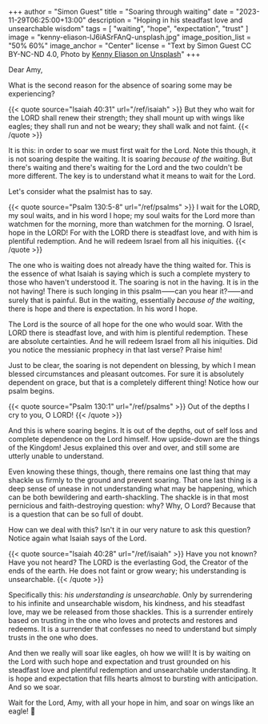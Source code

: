 +++
author = "Simon Guest"
title = "Soaring through waiting"
date = "2023-11-29T06:25:00+13:00"
description = "Hoping in his steadfast love and unsearchable wisdom"
tags = [ "waiting", "hope", "expectation", "trust" ]
image = "kenny-eliason-lJ6iASrFAnQ-unsplash.jpg"
image_position_list = "50% 60%"
image_anchor = "Center"
license = "Text by Simon Guest CC BY-NC-ND 4.0, Photo by [Kenny Eliason on Unsplash](https://unsplash.com/photos/worms-eye-view-photography-of-multicolored-hot-air-balloon-lJ6iASrFAnQ)"
+++

Dear Amy,

What is the second reason for the absence of soaring some may be experiencing?

{{< quote source="Isaiah 40:31" url="/ref/isaiah" >}}
But they who wait for the LORD shall renew their strength; they shall mount up with wings like eagles; they shall run and not be weary; they shall walk and not faint.
{{< /quote >}}

It is this: in order to soar we must first wait for the Lord. Note this though, it is not soaring despite the waiting. It is soaring _because of the waiting_. But there's waiting and there's waiting for the Lord and the two couldn't be more different. The key is to understand what it means to wait for the Lord.

Let's consider what the psalmist has to say.

{{< quote source="Psalm 130:5-8" url="/ref/psalms" >}}
I wait for the LORD, my soul waits, and in his word I hope; my soul waits for the Lord more than watchmen for the morning, more than watchmen for the morning. O Israel, hope in the LORD! For with the LORD there is steadfast love, and with him is plentiful redemption. And he will redeem Israel from all his iniquities.
{{< /quote >}}

The one who is waiting does not already have the thing waited for. This is the essence of what Isaiah is saying which is such a complete mystery to those who haven't understood it. The soaring is not in the having. It is in the not having! There is such longing in this psalm⸺can you hear it?⸺and surely that is painful. But in the waiting, essentially _because of the waiting_, there is hope and there is expectation. In his word I hope.

The Lord is the source of all hope for the one who would soar. With the LORD there is steadfast love, and with him is plentiful redemption. These are absolute certainties. And he will redeem Israel from all his iniquities. Did you notice the messianic prophecy in that last verse? Praise him!

Just to be clear, the soaring is not dependent on blessing, by which I mean blessed circumstances and pleasant outcomes. For sure it is absolutely dependent on grace, but that is a completely different thing! Notice how our psalm begins.

{{< quote source="Psalm 130:1" url="/ref/psalms" >}}
Out of the depths I cry to you, O LORD!
{{< /quote >}}

And this is where soaring begins. It is out of the depths, out of self loss and complete dependence on the Lord himself. How upside-down are the things of the Kingdom! Jesus explained this over and over, and still some are utterly unable to understand.

Even knowing these things, though, there remains one last thing that may shackle us firmly to the ground and prevent soaring. That one last thing is a deep sense of unease in not understanding what may be happening, which can be both bewildering and earth-shackling. The shackle is in that most pernicious and faith-destroying question: why? Why, O Lord? Because that is a question that can be so full of doubt.

How can we deal with this? Isn't it in our very nature to ask this question? Notice again what Isaiah says of the Lord.

{{< quote source="Isaiah 40:28" url="/ref/isaiah" >}}
Have you not known? Have you not heard? The LORD is the everlasting God, the Creator of the ends of the earth. He does not faint or grow weary; his understanding is unsearchable.
{{< /quote >}}

Specifically this: _his understanding is unsearchable_.  Only by surrendering to his infinite and unsearchable wisdom, his kindness, and his steadfast love, may we be released from those shackles. This is a surrender entirely based on trusting in the one who loves and protects and restores and redeems. It is a surrender that confesses no need to understand but simply trusts in the one who does.

And then we really will soar like eagles, oh how we will! It is by waiting on the Lord with such hope and expectation and trust grounded on his steadfast love and plentiful redemption and unsearchable understanding. It is hope and expectation that fills hearts almost to bursting with anticipation. And so we soar.

Wait for the Lord, Amy, with all your hope in him, and soar on wings like an eagle! 🙏
